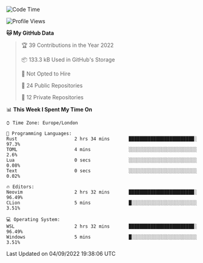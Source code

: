<!--START_SECTION:waka-->
![Code Time](http://img.shields.io/badge/Code%20Time-225%20hrs%202%20mins-blue)

![Profile Views](http://img.shields.io/badge/Profile%20Views-0-blue)

**🐱 My GitHub Data** 

> 🏆 39 Contributions in the Year 2022
 > 
> 📦 133.3 kB Used in GitHub's Storage 
 > 
> 🚫 Not Opted to Hire
 > 
> 📜 24 Public Repositories 
 > 
> 🔑 12 Private Repositories  
 > 
📊 **This Week I Spent My Time On** 

```text
⌚︎ Time Zone: Europe/London

💬 Programming Languages: 
Rust                     2 hrs 34 mins       ████████████████████████░   97.3% 
TOML                     4 mins              ░░░░░░░░░░░░░░░░░░░░░░░░░   2.6% 
Lua                      0 secs              ░░░░░░░░░░░░░░░░░░░░░░░░░   0.08% 
Text                     0 secs              ░░░░░░░░░░░░░░░░░░░░░░░░░   0.02%

🔥 Editors: 
Neovim                   2 hrs 32 mins       ████████████████████████░   96.49% 
CLion                    5 mins              █░░░░░░░░░░░░░░░░░░░░░░░░   3.51%

💻 Operating System: 
WSL                      2 hrs 32 mins       ████████████████████████░   96.49% 
Windows                  5 mins              █░░░░░░░░░░░░░░░░░░░░░░░░   3.51%

```


 Last Updated on 04/09/2022 19:38:06 UTC
<!--END_SECTION:waka-->